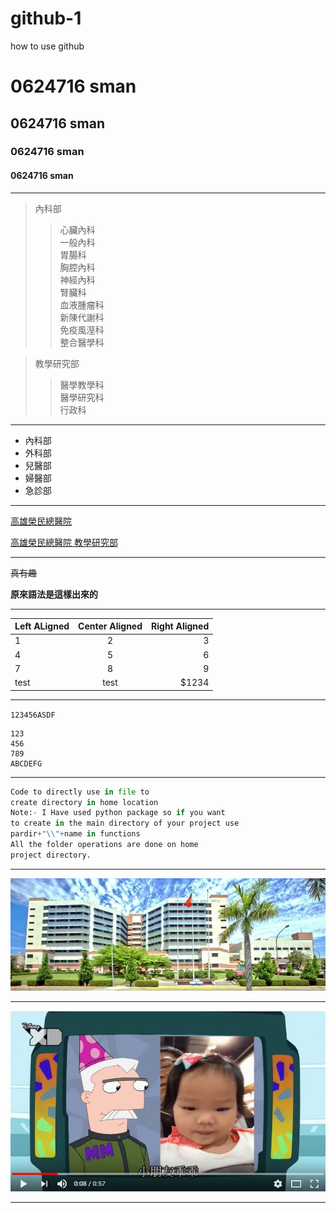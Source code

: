 # github-1
how to use github
# 0624716 sman
## 0624716 sman
### 0624716 sman
#### 0624716 sman
---
>內科部
>>心臟內科\
>>一般內科\
>>胃腸科\
>>胸腔內科\
>>神經內科\
>>腎臟科\
>>血液腫瘤科\
>>新陳代謝科\
>>免疫風溼科\
>>整合醫學科

>教學研究部
>>醫學教學科\
>>醫學研究科\
>>行政科
---
+ 內科部
+ 外科部
+ 兒醫部
+ 婦醫部
+ 急診部
---
[高雄榮民總醫院](http://www.vghks.gov.tw)

[高雄榮民總醫院 教學研究部](https://org.vghks.gov.tw/erli/Default.aspx?r=153425514)

---
~~真有趣~~

**原來語法是這樣出來的**

----

| Left ALigned | Center Aligned | Right Aligned |
| :----------- | :------------: | ------------: |
| 1   | 2   | 3  |
| 4   | 5   | 6  |
| 7   | 8   | 9  |
| test | test | $1234 |

----

`123456ASDF`

```
123
456
789
ABCDEFG
```

---

```python
Code to directly use in file to
create directory in home location
Note:- I Have used python package so if you want
to create in the main directory of your project use
pardir+"\\"+name in functions
All the folder operations are done on home
project directory.
```

---

![VGHKS](123.jpg "VGHKS")

---

[![Wendy](wendy.JPG)](https://www.youtube.com/watch?v=f1FPxjqkQDc "Wendy")

---
